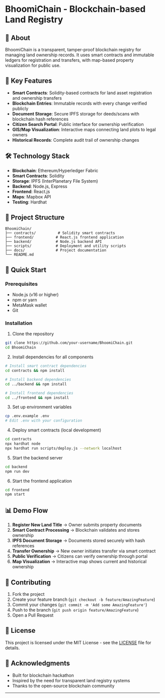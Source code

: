 # BhoomiChain - Blockchain-based Land Registry

## 🏡 About
BhoomiChain is a transparent, tamper-proof blockchain registry for managing land ownership records. It uses smart contracts and immutable ledgers for registration and transfers, with map-based property visualization for public use.

## 🎯 Key Features

- **Smart Contracts**: Solidity-based contracts for land asset registration and ownership transfers
- **Blockchain Entries**: Immutable records with every change verified publicly
- **Document Storage**: Secure IPFS storage for deeds/scans with blockchain hash references
- **Citizen Search Portal**: Public interface for ownership verification
- **GIS/Map Visualization**: Interactive maps connecting land plots to legal owners
- **Historical Records**: Complete audit trail of ownership changes

## 🛠️ Technology Stack

- **Blockchain**: Ethereum/Hyperledger Fabric
- **Smart Contracts**: Solidity
- **Storage**: IPFS (InterPlanetary File System)
- **Backend**: Node.js, Express
- **Frontend**: React.js
- **Maps**: Mapbox API
- **Testing**: Hardhat

## 📁 Project Structure

```
BhoomiChain/
├── contracts/          # Solidity smart contracts
├── frontend/          # React.js frontend application
├── backend/           # Node.js backend API
├── scripts/           # Deployment and utility scripts
├── docs/              # Project documentation
└── README.md
```

## 🚀 Quick Start

### Prerequisites
- Node.js (v16 or higher)
- npm or yarn
- MetaMask wallet
- Git

### Installation

1. Clone the repository
```bash
git clone https://github.com/your-username/BhoomiChain.git
cd BhoomiChain
```

2. Install dependencies for all components
```bash
# Install smart contract dependencies
cd contracts && npm install

# Install backend dependencies
cd ../backend && npm install

# Install frontend dependencies
cd ../frontend && npm install
```

3. Set up environment variables
```bash
cp .env.example .env
# Edit .env with your configuration
```

4. Deploy smart contracts (local development)
```bash
cd contracts
npx hardhat node
npx hardhat run scripts/deploy.js --network localhost
```

5. Start the backend server
```bash
cd backend
npm run dev
```

6. Start the frontend application
```bash
cd frontend
npm start
```

## 📊 Demo Flow

1. **Register New Land Title** → Owner submits property documents
2. **Smart Contract Processing** → Blockchain validates and stores ownership
3. **IPFS Document Storage** → Documents stored securely with hash references
4. **Transfer Ownership** → New owner initiates transfer via smart contract
5. **Public Verification** → Citizens can verify ownership through portal
6. **Map Visualization** → Interactive map shows current and historical ownership

## 🤝 Contributing

1. Fork the project
2. Create your feature branch (`git checkout -b feature/AmazingFeature`)
3. Commit your changes (`git commit -m 'Add some AmazingFeature'`)
4. Push to the branch (`git push origin feature/AmazingFeature`)
5. Open a Pull Request

## 📄 License

This project is licensed under the MIT License - see the [LICENSE](LICENSE) file for details.

## 🙏 Acknowledgments

- Built for blockchain hackathon
- Inspired by the need for transparent land registry systems
- Thanks to the open-source blockchain community

---
